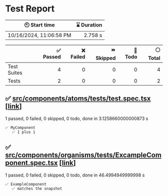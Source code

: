 # Test Report

| 🕙 Start time | ⌛ Duration |
| --- | ---: |
| 10/16/2024, 11:06:58 PM | 2.758 s |

| | ✅ Passed | ❌ Failed | ⏩ Skipped | 🚧 Todo | ⚪ Total |
| --- | ---: | ---: | ---: | ---: | ---: |
|Test Suites|4|0|0|0|4|
|Tests|2|0|0|0|2|

## ✅ <a id="file0" href="#file0">src/components/atoms/__tests__/test.spec.tsx</a> [[link](https://github.com/georgegigarib/george-resume/blob/62b88eb4957dd74d6f9d31e4175fa8eeb6fd68ac/src/components/atoms/__tests__/test.spec.tsx)]

1 passed, 0 failed, 0 skipped, 0 todo, done in 3.1258660000000873 s

```
✅ MyComponent
   ✅ 1 plus 1
```

## ✅ <a id="file1" href="#file1">src/components/organisms/__tests__/ExcampleComponent.spec.tsx</a> [[link](https://github.com/georgegigarib/george-resume/blob/62b88eb4957dd74d6f9d31e4175fa8eeb6fd68ac/src/components/organisms/__tests__/ExcampleComponent.spec.tsx)]

1 passed, 0 failed, 0 skipped, 0 todo, done in 46.4994949999998 s

```
✅ ExampleComponent
   ✅ matches the snapshot
```
